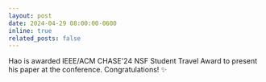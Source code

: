 ```yaml
---
layout: post
date: 2024-04-29 08:00:00-0600
inline: true
related_posts: false
---
```


Hao is awarded IEEE/ACM CHASE'24 NSF Student Travel Award to present his paper at the conference. Congratulations! :sparkles:
